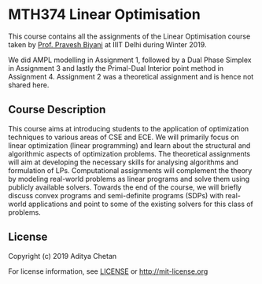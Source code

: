 # MTH374 Linear Optimisation

This course contains all the assignments of the Linear Optimisation course taken by [Prof. Pravesh Biyani](http://faculty.iiitd.ac.in/~praveshb/index.php) at IIIT Delhi during Winter 2019.

We did AMPL modelling in Assignment 1, followed by a Dual Phase Simplex in Assignment 3 and lastly the Primal-Dual Interior point method in Assignment 4. Assignment 2 was a theoretical assignment and is hence not shared here.


## Course Description


This course aims at introducing students to the application of optimization 
techniques to various areas of CSE and ECE. We will primarily focus on linear
optimization (linear programming) and learn about the structural and algorithmic
aspects of optimization problems. The theoretical assignments will aim at
developing the necessary skills for analysing algorithms and formulation of LPs.
Computational assignments will complement the theory by modeling real-world
problems as linear programs and solve them using publicly available solvers.
Towards the end of the course, we will briefly discuss convex programs and
semi-definite programs (SDPs) with real-world applications and point to some of
the existing solvers for this class of problems.


## License 

Copyright (c) 2019 Aditya Chetan

For license information, see [LICENSE](LICENSE) or http://mit-license.org




